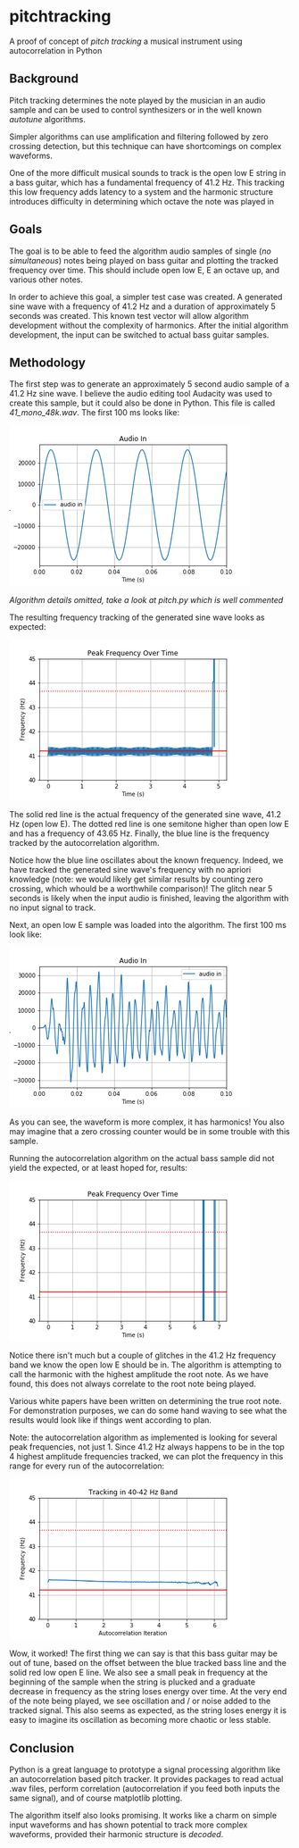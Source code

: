 # pitchtracking

A proof of concept of *pitch tracking* a musical instrument using autocorrelation in Python

## Background

Pitch tracking determines the note played by the musician in an audio sample and can be used to control synthesizers or in the well known *autotune* algorithms.

Simpler algorithms can use amplification and filtering  followed by zero crossing detection, but this technique can have shortcomings on complex waveforms.

One of the more difficult musical sounds to track is the open low E string in a bass guitar, which has a fundamental frequency of 41.2 Hz. This tracking this low frequency adds latency to a system and the harmonic structure introduces difficulty in determining which octave the note was played in

## Goals

The goal is to be able to feed the algorithm audio samples of single (*no simultaneous*) notes being played on bass guitar and plotting the tracked frequency over time. This should include open low E, E an octave up, and various other notes.

In order to achieve this goal, a simpler test case was created. A generated sine wave with a frequency of 41.2 Hz and a duration of approximately 5 seconds was created. This known test vector will allow algorithm development without the complexity of harmonics. After the initial algorithm development, the input can be switched to actual bass guitar samples.

## Methodology

The first step was to generate an approximately 5 second audio sample of a 41.2 Hz sine wave. I believe the audio editing tool Audacity was used to create this sample, but it could also be done in Python. This file is called *41_mono_48k.wav*. The first 100 ms looks like:

![generated first 100 ms](https://raw.githubusercontent.com/ngregorich/pitchtracking/master/generated_first_100_ms.png)

*Algorithm details omitted, take a look at pitch.py which is well commented*

The resulting frequency tracking of the generated sine wave looks as expected:

![generated tracking](https://raw.githubusercontent.com/ngregorich/pitchtracking/master/generated_actual_frequency.png)

The solid red line is the actual frequency of the generated sine wave, 41.2 Hz (open low E). The dotted red line is one semitone higher than open low E and has a frequency of 43.65 Hz. Finally, the blue line is the frequency tracked by the autocorrelation algorithm.

Notice how the blue line oscillates about the known frequency. Indeed, we have tracked the generated sine wave's frequency with no apriori knowledge (note: we would likely get similar results by counting zero crossing, which whould be a worthwhile comparison)! The glitch near 5 seconds is likely when the input audio is finished, leaving the algorithm with no input signal to track.

Next, an open low E sample was loaded into the algorithm. The first 100 ms look like:

![bass first 100 ms](https://raw.githubusercontent.com/ngregorich/pitchtracking/master/bass_first_100_ms.png)

As you can see, the waveform is more complex, it has harmonics! You also may imagine that a zero crossing counter would be in some trouble with this sample.

Running the autocorrelation algorithm on the actual bass sample did not yield the expected, or at least hoped for, results:

![bass tracking](https://raw.githubusercontent.com/ngregorich/pitchtracking/master/bass_actual_frequency.png)

Notice there isn't much but a couple of glitches in the 41.2 Hz frequency band we know the open low E should be in. The algorithm is attempting to call the harmonic with the highest amplitude the root note. As we have found, this does not always correlate to the root note being played.

Various white papers have been written on determining the true root note. For demonstration purposes, we can do some hand waving to see what the results would look like if things went according to plan.

Note: the autocorrelation algorithm as implemented is looking for several peak frequencies, not just 1. Since 41.2 Hz always happens to be in the top 4 highest amplitude frequencies tracked, we can plot the frequency in this range for every run of the autocorrelation:

![bass tracking](https://raw.githubusercontent.com/ngregorich/pitchtracking/master/bass_frequency_40_to_42_hz.png)

Wow, it worked! The first thing we can say is that this bass guitar may be out of tune, based on the offset between the blue tracked bass line and the solid red low open E line. We also see a small peak in frequency at the beginning of the sample when the string is plucked and a graduate decrease in frequency as the string loses energy over time. At the very end of the note being played, we see oscillation and / or noise added to the tracked signal. This also seems as expected, as the string loses energy it is easy to imagine its oscillation as becoming more chaotic or less stable.

## Conclusion

Python is a great language to prototype a signal processing algorithm like an autocorrelation based pitch tracker. It provides packages to read actual .wav files, perform correlation (autocorrelation if you feed both inputs the same signal), and of course matplotlib plotting.

The algorithm itself also looks promising. It works like a charm on simple input waveforms and has shown potential to track more complex waveforms, provided their harmonic structure is *decoded*.